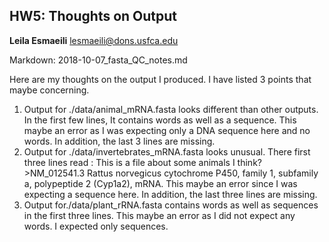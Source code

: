 ## HW5: Thoughts on Output 

**Leila Esmaeili**
lesmaeili@dons.usfca.edu

Markdown:  2018-10-07_fasta_QC_notes.md

Here are my thoughts on the output I produced. I have listed 3 points that maybe concerning.

1. Output for ./data/animal_mRNA.fasta looks different than other outputs. In the first few lines, It contains words as well as 
a sequence. This maybe an error as I  was expecting only a DNA sequence here and no words. In addition, the last 3 lines are
missing.
2. Output for ./data/invertebrates_mRNA.fasta looks unusual. There first three lines read : This is a file about some animals I think? >NM_012541.3 Rattus norvegicus cytochrome P450, 
family 1, subfamily a, polypeptide 2 (Cyp1a2), mRNA. This maybe an error since I was expecting a sequence here. In addition, the last three lines are missing. 
3. Output for./data/plant_rRNA.fasta contains words as well as sequences in the first three lines.  This maybe an error as I did not expect any words. I expected only sequences.


